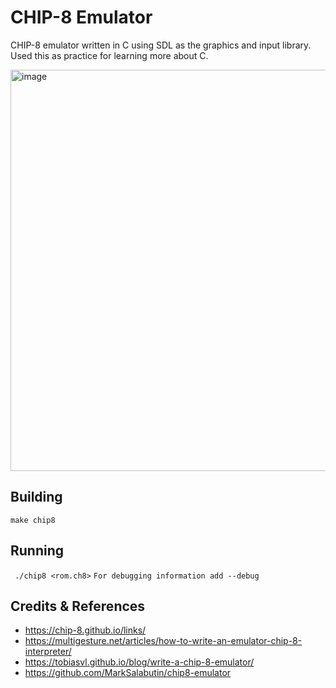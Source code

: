 # CHIP-8 Emulator

CHIP-8 emulator written in C using SDL as the graphics and input library. Used this as practice for learning more about C.

<img width="642" alt="image" src="https://user-images.githubusercontent.com/90418639/183790391-1d35ce95-6732-47a5-b9b2-96c6703dfec9.png">


## Building

``` make chip8 ```

## Running

``` ./chip8 <rom.ch8>```
``` For debugging information add --debug ```

## Credits & References

* https://chip-8.github.io/links/
* https://multigesture.net/articles/how-to-write-an-emulator-chip-8-interpreter/
* https://tobiasvl.github.io/blog/write-a-chip-8-emulator/
* https://github.com/MarkSalabutin/chip8-emulator
